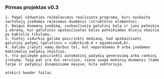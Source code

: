 ### Pirmas projektas v0.3

    1. Pagal užduoties reikalavimus realizuota programa, kuri nuskaito vartotojų įvedamus reikiamus duomenis (struktūros elementus).
    2. Baigus duomenų įvedimą, suskaičiuoja galutinį balą ir juos pateikia į ekraną, kur galutinis apskaičiuotas balas pateikiamas dviejų skaičių po kablelio tikslumu.
    3. Vietoj vidurkio galima pasirinkti medianą, kad apskaičiuoti galutinį pažymį (galutinis = vidurkis0,4 + egzaminas0,6).
    4. Galima įrašyti namų darbus tol, kol neparašomas 0 arba įvedamas maksimalus pažymių skaičius.
    5. Yra galimybė pasirinkti automatinį pažymių generavimą arba rankinį įrašymą. Taip pat yra dvi versijos, viena saugo mokinių duomenis (tame tarpe ir pažymių) dinaminiame masyve, kita vektoriuje.
    
    atskiri header failai


